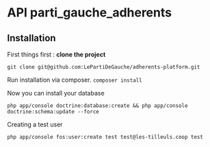 # API parti_gauche_adherents


## Installation
First things first : **clone the project**

`git clone git@github.com:LePartiDeGauche/adherents-platform.git`

Run installation via composer.
`composer install`


Now you can install your database
```shell
php app/console doctrine:database:create && php app/console doctrine:schema:update --force
```

Creating a test user
```shell
php app/console fos:user:create test test@les-tilleuls.coop test
```